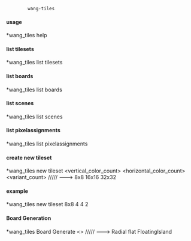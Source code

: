             wang-tiles

#### usage

*wang_tiles help

#### list tilesets

*wang_tiles list tilesets 

#### list boards

*wang_tiles list boards 

#### list  scenes

*wang_tiles list scenes 

#### list pixelassignments

*wang_tiles list pixelassignments


#### create new tileset

*wang_tiles new tileset <tilesize> <vertical_color_count> <horizontal_color_count> <variant_count> ///// <tilesize> ---> 8x8 16x16 32x32

#### example

*wang_tiles new tileset 8x8 4 4 2

#### Board Generation

*wang_tiles Board Generate <Board Type> <sizeX> <<sizeY>>  ///// <Board Type> ---> Radial flat FloatingIsland